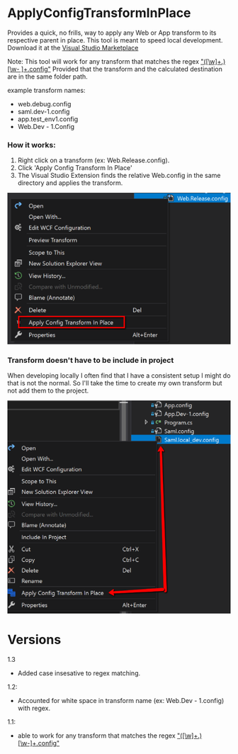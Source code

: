 # ApplyConfigTransformInPlace

Provides a quick, no frills, way to apply any Web or App transform to its respective parent in place.  This tool is meant to speed local development. Download it at the [Visual Studio Marketplace](https://marketplace.visualstudio.com/items?itemName=jcrowe.ApplyConfigTransformInPlace)

Note: This tool will work for any transform that matches the regex ["([\w]+\.)[\w- ]+\.config"](https://regex101.com/r/oqNyED/2) Provided that the transform and the calculated destination are in the same folder path.

example transform names:
- web.debug.config
- saml.dev-1.config
- app.test_env1.config
- Web.Dev - 1.Config

### How it works:
1. Right click on a transform (ex: Web.Release.config).
2. Click 'Apply Config Transform In Place'
3.  The Visual Studio Extension finds the relative Web.config in the same directory and applies the transform.

![alt text](./ReadMeResources/ApplyTransformInPlace1.png)

### Transform doesn't have to be include in project
When developing locally I often find that I have a consistent setup I might do that is not the normal.  So I'll take the time to create my own transform but not add them to the project.

![alt text](./ReadMeResources/FileNotIncludedInProject1.png)

# Versions

1.3
- Added case insesative to regex matching.

1.2:
- Accounted for white space in transform name (ex: Web.Dev - 1.config) with regex.

1.1:
- able to work for any transform that matches the regex ["([\w]+\.)[\w-]+\.config"](https://regex101.com/r/oqNyED/1)
